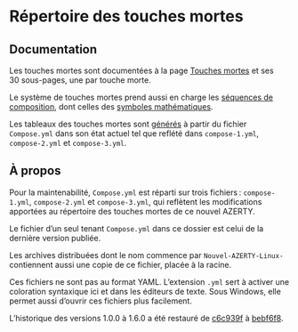 # Répertoire des touches mortes
## Documentation
Les touches mortes sont documentées à la page [Touches mortes](https://dispoclavier.com/nouvel-azerty/touches-mortes/) et ses 30 sous-pages, une par touche morte.

Le système de touches mortes prend aussi en charge les [séquences de composition](https://dispoclavier.com/nouvel-azerty/composition/), dont celles des [symboles mathématiques](https://dispoclavier.com/nouvel-azerty/composition/symboles-mathematiques/).

Les tableaux des touches mortes sont [générés](https://github.com/dispoclavier/nouvel-azerty/blob/main/linux-chromeos/outils/generate-deadkey-table.pl) à partir du fichier `Compose.yml` dans son état actuel tel que reflété dans `compose-1.yml`, `compose-2.yml` et `compose-3.yml`.

## À propos
Pour la maintenabilité, `Compose.yml` est réparti sur trois fichiers : `compose-1.yml`, `compose-2.yml` et `compose-3.yml`, qui reflètent les modifications apportées au répertoire des touches mortes de ce nouvel AZERTY.

Le fichier d’un seul tenant `Compose.yml` dans ce dossier est celui de la dernière version publiée.

Les archives distribuées dont le nom commence par `Nouvel-AZERTY-Linux-` contiennent aussi une copie de ce fichier, placée à la racine.

Ces fichiers ne sont pas au format YAML. L’extension `.yml` sert à activer une coloration syntaxique ici et dans les éditeurs de texte. Sous Windows, elle permet aussi d’ouvrir ces fichiers plus facilement.

L’historique des versions 1.0.0 à 1.6.0 a été restauré de [c6c939f](https://github.com/dispoclavier/nouvel-azerty/commit/c6c939f1ec1a84dc4a1ec4aaf49df552b887e5dd) à [bebf6f8](https://github.com/dispoclavier/nouvel-azerty/commit/bebf6f8e44270b5623bf4eae95454b8b657497e2).
